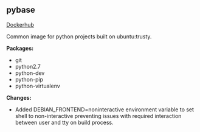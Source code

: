 **pybase**
----------

[Dockerhub][1]

Common image for python projects built on ubuntu:trusty.

**Packages:**

- git
- python2.7
- python-dev
- python-pip
- python-virtualenv


**Changes:**

- Added DEBIAN_FRONTEND=noninteractive environment variable to set shell to non-interactive preventing issues with required interaction between user and tty on build process.


  [1]: https://registry.hub.docker.com/u/proitm/pybase/
